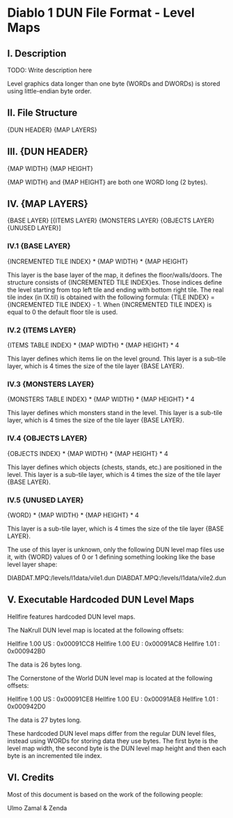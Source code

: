 # Diablo 1 DUN File Format - Level Maps

## I. Description

TODO: Write description here

Level graphics data longer than one byte (WORDs and DWORDs)	is stored using little-endian byte order.

## II. File Structure

{DUN HEADER}
{MAP LAYERS}

## III. {DUN HEADER}

{MAP WIDTH}
{MAP HEIGHT}

{MAP WIDTH} and {MAP HEIGHT} are both one WORD long (2 bytes).

## IV. {MAP LAYERS}

{BASE LAYER}
[{ITEMS LAYER}
{MONSTERS LAYER}
{OBJECTS LAYER}
{UNUSED LAYER}]


### IV.1 {BASE LAYER}

{INCREMENTED TILE INDEX} * {MAP WIDTH} * {MAP HEIGHT}

This layer is the base layer of the map, it defines the floor/walls/doors.
The structure consists of {INCREMENTED TILE INDEX}es.
Those indices define the level starting from top left tile 
and ending with bottom right tile.
The real tile index (in lX.til) is obtained with the following formula: 
{TILE INDEX} = {INCREMENTED TILE INDEX} - 1.
When {INCREMENTED TILE INDEX} is equal to 0 the default floor tile is used.

### IV.2 {ITEMS LAYER}

{ITEMS TABLE INDEX} * {MAP WIDTH} * {MAP HEIGHT} * 4

This layer defines which items lie on the level ground.
This layer is a sub-tile layer, which is 4 times the size 
of the tile layer {BASE LAYER}.

### IV.3 {MONSTERS LAYER}

{MONSTERS TABLE INDEX} * {MAP WIDTH} * {MAP HEIGHT} * 4

This layer defines which monsters stand in the level.
This layer is a sub-tile layer, which is 4 times the size 
of the tile layer {BASE LAYER}.

### IV.4 {OBJECTS LAYER}

{OBJECTS INDEX} * {MAP WIDTH} * {MAP HEIGHT} * 4

This layer defines which objects (chests, stands, etc.) 
are positioned in the level.
This layer is a sub-tile layer, which is 4 times the size 
of the tile layer {BASE LAYER}.

### IV.5 {UNUSED LAYER}

{WORD} * {MAP WIDTH} * {MAP HEIGHT} * 4

This layer is a sub-tile layer, which is 4 times the size 
of the tile layer {BASE LAYER}.

The use of this layer is unknown, only the following DUN level
map files use it, with {WORD} values of 0 or 1 defining
something looking like the base level layer shape:

DIABDAT.MPQ:/levels/l1data/vile1.dun
DIABDAT.MPQ:/levels/l1data/vile2.dun

## V. Executable Hardcoded DUN Level Maps

Hellfire features hardcoded DUN level maps.

The NaKrull DUN level map is located at the following offsets:

Hellfire 1.00 US : 0x00091CC8
Hellfire 1.00 EU : 0x00091AC8
Hellfire 1.01 : 0x000942B0

The data is 26 bytes long.

The Cornerstone of the World DUN level map is located at the following offsets:

Hellfire 1.00 US : 0x00091CE8
Hellfire 1.00 EU : 0x00091AE8
Hellfire 1.01 : 0x000942D0

The data is 27 bytes long.

These hardcoded DUN level maps differ from the regular DUN level files,
instead using WORDs for storing data they use bytes.
The first byte is the level map width, the second byte is the DUN level map height
and then each byte is an incremented tile index.

## VI. Credits

Most of this document is based on the work of the following people:

Ulmo
Zamal & Zenda
